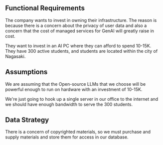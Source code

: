 ## Functional Requirements

The company wants to invest in owning their infrastructure.
The reason is because there is a concern about the privacy of user
data and also a concern that the cost of managed services for GenAI will
greatly raise in cost.

They want to invest in an AI PC where they can afford to spend 10-15K.
They have 300 active students, and students are located within the city 
of Nagasaki.

## Assumptions

We are assuming that the Open-source LLMs that we choose will be powerful
enough to run on hardware with an investment of 10-15K.


We're just going to hook up a single server in our office to the internet
and we should have enough bandwidth to serve the 300 students.

## Data Strategy

There is a concern of copyrighted materials, so we must purchase and supply
materials and store them for access in our database.
